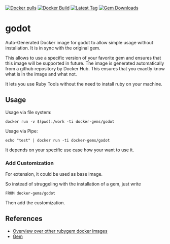 [![Docker pulls](https://img.shields.io/docker/pulls/rubygem/godot.svg)](https://hub.docker.com/r/rubygem/godot/)
[![Docker Build](https://img.shields.io/docker/automated/rubygem/godot.svg)](https://hub.docker.com/r/rubygem/godot/)
[![Latest Tag](https://img.shields.io/github/tag/docker-rubygem/godot.svg)](https://hub.docker.com/r/rubygem/godot/)
[![Gem Downloads](https://img.shields.io/gem/dt/godot.svg)](https://rubygems.org/gems/godot/)
# godot

Auto-Generated Docker image for godot to allow simple usage without installation.
It is in sync with the original gem.

This allows to use a specific version of your favorite gem and ensures that this image will be supported in future.
The image is generated automatically from a github repository by Docker Hub.
This ensures that you exactly know what is in the image and what not.

It lets you use Ruby Tools without the need to install ruby on your machine.

## Usage

Usage via file system:

`docker run -v $(pwd):/work -ti docker-gems/godot`

Usage via Pipe:

`echo "test" | docker run -ti docker-gems/godot`

It depends on your specific use case how your want to use it.

### Add Customization

For extension, it could be used as base image.

So instead of struggeling with the installation of a gem, just write

`FROM docker-gems/godot`

Then add the customization.

## References

 - [Overview over other rubygem docker images](https://github.com/thinkbot/docker-rubygem)
 - [Gem](https://rubygems.org/gems/godot/)
